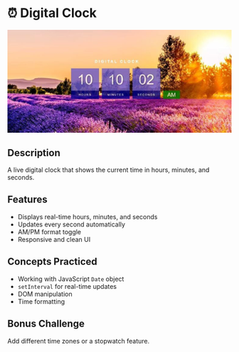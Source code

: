 # ⏰ Digital Clock

![Digital Clock Preview](./assets/digital-clock.png)

## Description
A live digital clock that shows the current time in hours, minutes, and seconds.

## Features
- Displays real-time hours, minutes, and seconds
- Updates every second automatically
- AM/PM format toggle
- Responsive and clean UI

## Concepts Practiced
- Working with JavaScript `Date` object
- `setInterval` for real-time updates
- DOM manipulation
- Time formatting

## Bonus Challenge
Add different time zones or a stopwatch feature.


